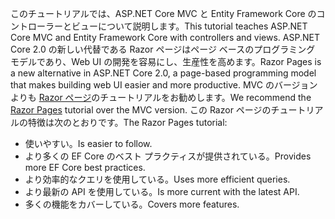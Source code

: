 <span data-ttu-id="287c5-101">このチュートリアルでは、ASP.NET Core MVC と Entity Framework Core のコントローラーとビューについて説明します。</span><span class="sxs-lookup"><span data-stu-id="287c5-101">This tutorial teaches ASP.NET Core MVC and Entity Framework Core with controllers and views.</span></span> <span data-ttu-id="287c5-102">ASP.NET Core 2.0 の新しい代替である Razor ページはページ ベースのプログラミング モデルであり、Web UI の開発を容易にし、生産性を高めます。</span><span class="sxs-lookup"><span data-stu-id="287c5-102">Razor Pages is a new alternative in ASP.NET Core 2.0, a page-based programming model that makes building web UI easier and more productive.</span></span> <span data-ttu-id="287c5-103">MVC のバージョンよりも [Razor ページ](xref:data/ef-rp/intro)のチュートリアルをお勧めします。</span><span class="sxs-lookup"><span data-stu-id="287c5-103">We recommend the [Razor Pages](xref:data/ef-rp/intro) tutorial over the MVC version.</span></span> <span data-ttu-id="287c5-104">この Razor ページのチュートリアルの特徴は次のとおりです。</span><span class="sxs-lookup"><span data-stu-id="287c5-104">The Razor Pages tutorial:</span></span>

* <span data-ttu-id="287c5-105">使いやすい。</span><span class="sxs-lookup"><span data-stu-id="287c5-105">Is easier to follow.</span></span>
* <span data-ttu-id="287c5-106">より多くの EF Core のベスト プラクティスが提供されている。</span><span class="sxs-lookup"><span data-stu-id="287c5-106">Provides more EF Core best practices.</span></span>
* <span data-ttu-id="287c5-107">より効率的なクエリを使用している。</span><span class="sxs-lookup"><span data-stu-id="287c5-107">Uses more efficient queries.</span></span>
* <span data-ttu-id="287c5-108">より最新の API を使用している。</span><span class="sxs-lookup"><span data-stu-id="287c5-108">Is more current with the latest API.</span></span>
* <span data-ttu-id="287c5-109">多くの機能をカバーしている。</span><span class="sxs-lookup"><span data-stu-id="287c5-109">Covers more features.</span></span>
